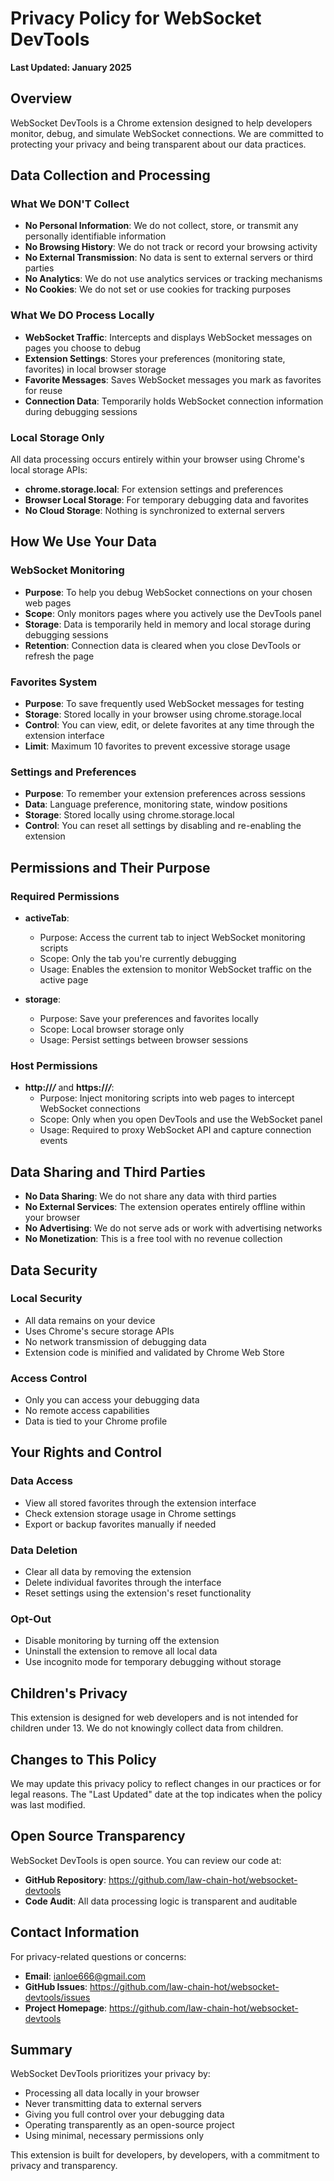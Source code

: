 # Privacy Policy for WebSocket DevTools

**Last Updated: January 2025**

## Overview

WebSocket DevTools is a Chrome extension designed to help developers monitor, debug, and simulate WebSocket connections. We are committed to protecting your privacy and being transparent about our data practices.

## Data Collection and Processing

### What We DON'T Collect
- **No Personal Information**: We do not collect, store, or transmit any personally identifiable information
- **No Browsing History**: We do not track or record your browsing activity
- **No External Transmission**: No data is sent to external servers or third parties
- **No Analytics**: We do not use analytics services or tracking mechanisms
- **No Cookies**: We do not set or use cookies for tracking purposes

### What We DO Process Locally
- **WebSocket Traffic**: Intercepts and displays WebSocket messages on pages you choose to debug
- **Extension Settings**: Stores your preferences (monitoring state, favorites) in local browser storage
- **Favorite Messages**: Saves WebSocket messages you mark as favorites for reuse
- **Connection Data**: Temporarily holds WebSocket connection information during debugging sessions

### Local Storage Only
All data processing occurs entirely within your browser using Chrome's local storage APIs:
- **chrome.storage.local**: For extension settings and preferences
- **Browser Local Storage**: For temporary debugging data and favorites
- **No Cloud Storage**: Nothing is synchronized to external servers

## How We Use Your Data

### WebSocket Monitoring
- **Purpose**: To help you debug WebSocket connections on your chosen web pages
- **Scope**: Only monitors pages where you actively use the DevTools panel
- **Storage**: Data is temporarily held in memory and local storage during debugging sessions
- **Retention**: Connection data is cleared when you close DevTools or refresh the page

### Favorites System
- **Purpose**: To save frequently used WebSocket messages for testing
- **Storage**: Stored locally in your browser using chrome.storage.local
- **Control**: You can view, edit, or delete favorites at any time through the extension interface
- **Limit**: Maximum 10 favorites to prevent excessive storage usage

### Settings and Preferences
- **Purpose**: To remember your extension preferences across sessions
- **Data**: Language preference, monitoring state, window positions
- **Storage**: Stored locally using chrome.storage.local
- **Control**: You can reset all settings by disabling and re-enabling the extension

## Permissions and Their Purpose

### Required Permissions
- **activeTab**: 
  - Purpose: Access the current tab to inject WebSocket monitoring scripts
  - Scope: Only the tab you're currently debugging
  - Usage: Enables the extension to monitor WebSocket traffic on the active page

- **storage**: 
  - Purpose: Save your preferences and favorites locally
  - Scope: Local browser storage only
  - Usage: Persist settings between browser sessions

### Host Permissions
- **http://*/*** and **https://*/***: 
  - Purpose: Inject monitoring scripts into web pages to intercept WebSocket connections
  - Scope: Only when you open DevTools and use the WebSocket panel
  - Usage: Required to proxy WebSocket API and capture connection events

## Data Sharing and Third Parties

- **No Data Sharing**: We do not share any data with third parties
- **No External Services**: The extension operates entirely offline within your browser
- **No Advertising**: We do not serve ads or work with advertising networks
- **No Monetization**: This is a free tool with no revenue collection

## Data Security

### Local Security
- All data remains on your device
- Uses Chrome's secure storage APIs
- No network transmission of debugging data
- Extension code is minified and validated by Chrome Web Store

### Access Control
- Only you can access your debugging data
- No remote access capabilities
- Data is tied to your Chrome profile

## Your Rights and Control

### Data Access
- View all stored favorites through the extension interface
- Check extension storage usage in Chrome settings
- Export or backup favorites manually if needed

### Data Deletion
- Clear all data by removing the extension
- Delete individual favorites through the interface
- Reset settings using the extension's reset functionality

### Opt-Out
- Disable monitoring by turning off the extension
- Uninstall the extension to remove all local data
- Use incognito mode for temporary debugging without storage

## Children's Privacy

This extension is designed for web developers and is not intended for children under 13. We do not knowingly collect data from children.

## Changes to This Policy

We may update this privacy policy to reflect changes in our practices or for legal reasons. The "Last Updated" date at the top indicates when the policy was last modified.

## Open Source Transparency

WebSocket DevTools is open source. You can review our code at:
- **GitHub Repository**: https://github.com/law-chain-hot/websocket-devtools
- **Code Audit**: All data processing logic is transparent and auditable

## Contact Information

For privacy-related questions or concerns:
- **Email**: ianloe666@gmail.com
- **GitHub Issues**: https://github.com/law-chain-hot/websocket-devtools/issues
- **Project Homepage**: https://github.com/law-chain-hot/websocket-devtools

## Summary

WebSocket DevTools prioritizes your privacy by:
- Processing all data locally in your browser
- Never transmitting data to external servers
- Giving you full control over your debugging data
- Operating transparently as an open-source project
- Using minimal, necessary permissions only

This extension is built for developers, by developers, with a commitment to privacy and transparency. 